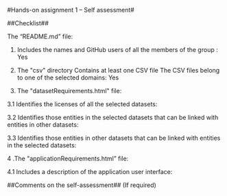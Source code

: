 #Hands-on assignment 1 – Self assessment#

##Checklist##

The “README.md” file:

 1. Includes the names and GitHub users of all the members of the group : Yes
 
 2. The "csv" directory Contains at least one CSV file The CSV files belong to one of the selected domains: Yes

 3. The "datasetRequirements.html" file:
  
  3.1 Identifies the licenses of all the selected datasets: 
  
  3.2 Identifies those entities in the selected datasets that can be linked with entities in other datasets:
  
  3.3 Identifies those entities in other datasets that can be linked with entities in the selected datasets: 

4 .The "applicationRequirements.html” file:
   
   4.1 Includes a description of the application user interface: 
   
##Comments on the self-assessment## (If required)
